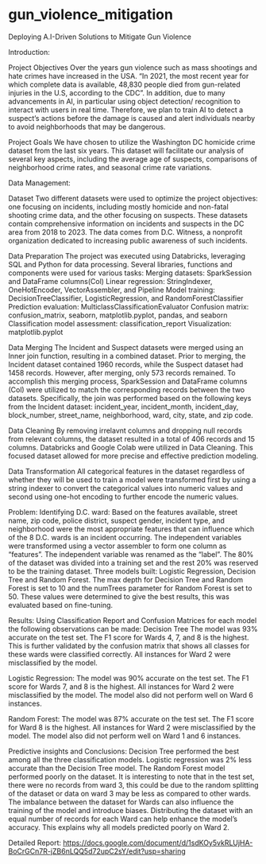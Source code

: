 # gun_violence_mitigation
Deploying A.I-Driven Solutions to Mitigate Gun Violence

Introduction:

Project Objectives 
Over the years gun violence such as mass shootings and hate crimes have increased in the USA. “In 2021, the most recent year for which complete data is available, 48,830 people died from gun-related injuries in the U.S, according to the CDC”. In addition, due to many advancements in AI, in particular using object detection/ recognition to interact with users in real time. Therefore, we plan to train AI to detect a suspect’s actions before the damage is caused and alert individuals nearby to avoid neighborhoods that may be dangerous.

Project Goals
We have chosen to utilize the Washington DC homicide crime dataset from the last six years. This dataset will facilitate our analysis of several key aspects, including the average age of suspects, comparisons of neighborhood crime rates, and seasonal crime rate variations. 

Data Management:

Dataset
Two different datasets were used to optimize the project objectives: one focusing on incidents, including mostly homicide and non-fatal shooting crime data, and the other focusing on suspects. These datasets contain comprehensive information on incidents and suspects in the DC area from 2018 to 2023.
The data comes from D.C. Witness, a nonprofit organization dedicated to increasing public awareness of such incidents.

Data Preparation
The project was executed using Databricks, leveraging SQL and Python for data processing. Several libraries, functions and components were used for various tasks: 
Merging datasets: SparkSession and DataFrame columns(Col)
Linear regression: StringIndexer, OneHotEncoder, VectorAssembler,  and Pipeline
Model training: DecisionTreeClassifier, LogisticRegression, and RandomForestClassifier
Prediction evaluation: MulticlassClassificationEvaluator
Confusion matrix: confusion_matrix, seaborn, matplotlib.pyplot, pandas, and seaborn
Classification model assessment: classification_report
Visualization: matplotlib.pyplot

Data Merging
The Incident and Suspect datasets were merged using an Inner join function, resulting in a combined dataset. Prior to merging, the Incident dataset contained 1960 records, while the Suspect dataset had 1458 records. However, after merging, only 573 records remained. To accomplish this merging process, SparkSession and DataFrame columns (Col) were utilized to match the corresponding records between the two datasets. Specifically, the join was performed based on the following keys from the Incident dataset: incident_year, incident_month, incident_day, block_number, street_name, neighborhood, ward, city, state, and zip code.

Data Cleaning
By removing irrelavnt columns and dropping null records from relevant columns, the dataset resulted in a total of 406 records and 15 columns. Databricks and Google Colab were utilized in Data Cleaning. This focused dataset allowed for more precise and effective prediction modeling.

Data Transformation
All categorical features in the dataset regardless of whether they will be used to train a model were transformed first by using a string indexer to convert the categorical values into numeric values and second using one-hot encoding to further encode the numeric values.

Problem: Identifying D.C. ward: 
Based on the features available, street name, zip code, police district, suspect gender, incident type, and neighborhood were the most appropriate features that can influence which of the 8 D.C. wards is an incident occurring. 
The independent variables were transformed using a vector assembler to form one column as “features”. The independent variable was renamed as the “label”. 
The 80% of the dataset was divided into a training set and the rest 20% was reserved to be the training dataset. 
Three models built: Logistic Regression, Decision Tree and Random Forest.
The max depth for Decision Tree and Random Forest is set to 10 and the numTrees parameter for Random Forest is set to 50. These values were determined to give the best results, this was evaluated based on fine-tuning. 

Results:
Using Classification Report and Confusion Matrices for each model the following observations can be made:
Decision Tree
The model was 93% accurate on the test set. 
The F1 score for Wards 4, 7, and 8 is the highest. This is further validated by the confusion matrix that shows all classes for these wards were classified correctly. 
All instances for Ward 2 were misclassified by the model. 

Logistic Regression: 
The model was 90% accurate on the test set.
The F1 score for Wards 7, and 8 is the highest. All instances for Ward 2 were misclassified by the model. The model also did not perform well on Ward 6 instances.

Random Forest: 
The model was 87% accurate on the test set.
The F1 score for Ward 8 is the highest. All instances for Ward 2 were misclassified by the model. The model also did not perform well on Ward 1 and 6 instances.

Predictive insights and Conclusions:
Decision Tree performed the best among all the three classification models. Logistic regression was 2% less accurate than the Decision Tree model. The Random Forest model performed poorly on the dataset. 
It is interesting to note that in the test set, there were no records from ward 3, this could be due to the random splitting of the dataset or data on ward 3 may be less as compared to other wards.
The imbalance between the dataset for Wards can also influence the training of the model and introduce biases. Distributing the dataset with an equal number of records for each Ward can help enhance the model’s accuracy. This explains why all models predicted poorly on Ward 2.

Detailed Report: https://docs.google.com/document/d/1sdKOy5vkRLUjHA-BoCrGCn7R-jZB6nLQQ5d72upC2sY/edit?usp=sharing
